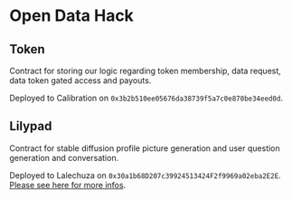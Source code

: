 # Open Data Hack

## Token

Contract for storing our logic regarding token membership, data request, data token gated access and payouts.

Deployed to Calibration on `0x3b2b510ee05676da38739f5a7c0e870be34eed0d`.

## Lilypad

Contract for stable diffusion profile picture generation and user question generation and conversation.

Deployed to Lalechuza on `0x30a1b68D207c39924513424F2f9969a02eba2E2E`. [Please see here for more infos](./Lilypad/README.md).

